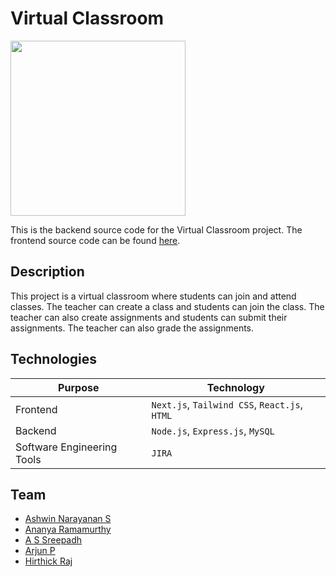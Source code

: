 # Virtual Classroom

<img src="https://github.com/sreepadh-sandilya/virtual_classroom_backend/assets/90165751/d82831f2-9e17-4f04-9023-ad1db0d78f86" style="width: 280px;" />

This is the backend source code for the Virtual Classroom project. The frontend source code can be found [here](https://github.com/AnanyaRamamurthy/virtual_classroom_frontend).

## Description

This project is a virtual classroom where students can join and attend classes. The teacher can create a class and students can join the class. The teacher can also create assignments and students can submit their assignments. The teacher can also grade the assignments.

## Technologies

| Purpose | Technology |
| --- | --- |
| Frontend | `Next.js`, `Tailwind CSS`, `React.js`, `HTML` |
| Backend | `Node.js`, `Express.js`, `MySQL` |
| Software Engineering Tools | `JIRA` |

## Team

- [Ashwin Narayanan S](https://ashrockzzz2003.github.io/portfolio/)
- [Ananya Ramamurthy](https://www.linkedin.com/in/ananya-r-370913229)
- [A S Sreepadh](https://www.linkedin.com/in/avadhanam-sandilya-sreepadh-055720248/)
- [Arjun P](https://www.linkedin.com/in/arjun-prakash-172a19257/)
- [Hirthick Raj](https://www.linkedin.com/in/hirthick-raj-677ab1246/)
